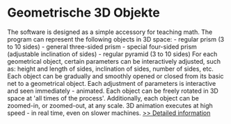 # Geometrische 3D Objekte
The software is designed as a simple accessory for teaching math. The program can represent the following objects in 3D space: - regular prism (3 to 10 sides) - general three-sided prism - special four-sided prism (adjustable inclination of sides) - regular pyramid (3 to 10 sides) For each geometrical object, certain parameters can be interactively adjusted, such as: height and length of sides, inclination of sides, number of sides, etc. Each object can be gradually and smoothly opened or closed from its basic net to a geometrical object. Each adjustment of parameters is interactive and seen immediately - animated. Each object can be freely rotated in 3D space at 'all times of the process'. Additionally, each object can be zoomed-in, or zoomed-out, at any scale. 3D animation executes at high speed - in real time, even on slower machines.
[>> Detailed information](https://secure.shareit.com/shareit/product.html?productid=195538&affiliateid=200057808)